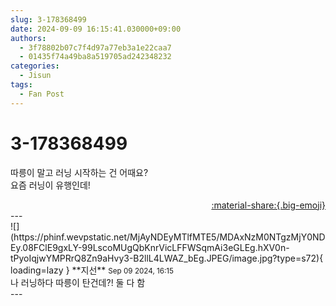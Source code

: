 ```yaml
---
slug: 3-178368499
date: 2024-09-09 16:15:41.030000+09:00
authors:
  - 3f78802b07c7f4d97a77eb3a1e22caa7
  - 01435f74a49ba8a519705ad242348232
categories:
  - Jisun
tags:
  - Fan Post
---
```


# 3-178368499

<div class="post-container" markdown="1">
<div class="content-container md-sidebar__scrollwrap" markdown="1">

따릉이 말고 러닝 시작하는 건 어때요?<br>요즘 러닝이 유행인데!

</div>
</div>

<div style="text-align: right;" markdown="1">
<a href="https://weverse.io/fromis9/fanpost/3-178368499" style="text-align: right;">:material-share:{.big-emoji}</a>
</div>
---

<div class="comments-container md-sidebar__scrollwrap" markdown="1">
<div class="comment" markdown="1">
<div class='id-container' markdown="1">
![](https://phinf.wevpstatic.net/MjAyNDEyMTlfMTE5/MDAxNzM0NTgzMjY0NDEy.08FClE9gxLY-99LscoMUgQbKnrVicLFFWSqmAi3eGLEg.hXV0n-tPyoIqjwYMPRrQ8Zn9aHvy3-B2llL4LWAZ_bEg.JPEG/image.jpg?type=s72){ loading=lazy }
**<span class="artist">지선</span>** <small>Sep 09 2024, 16:15</small><br>
</div>
<div class='comment-body' markdown="1">
나 러닝하다 따릉이 탄건데?! 둘 다 함
</div>
</div>
</div>
---
